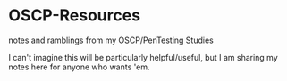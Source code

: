 # OSCP-Resources
notes and ramblings from my OSCP/PenTesting Studies

I can't imagine this will be particularly helpful/useful, but I am sharing my notes here for anyone who wants 'em.

